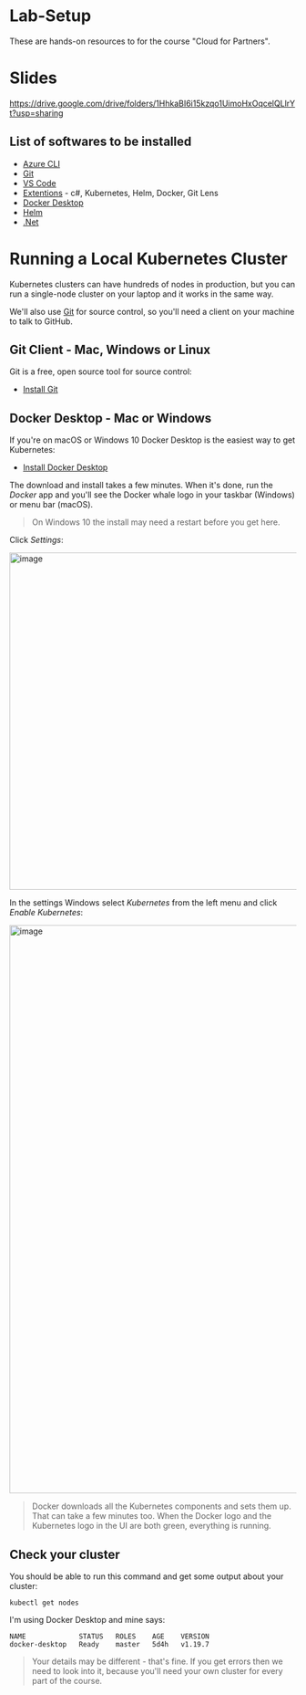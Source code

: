 # Lab-Setup

These are hands-on resources to for the course "Cloud for Partners".

# Slides

https://drive.google.com/drive/folders/1HhkaBI6i15kzqo1UimoHxOqcelQLlrYt?usp=sharing


## List of softwares to be installed
- [Azure CLI](https://learn.microsoft.com/en-us/cli/azure/install-azure-cli)
- [Git](https://git-scm.com/downloads)
- [VS Code](https://code.visualstudio.com/)
- [Extentions](https://code.visualstudio.com/docs/editor/extension-marketplace) - c#, Kubernetes, Helm, Docker, Git Lens
- [Docker Desktop](https://www.docker.com/products/docker-desktop)
- [Helm](https://helm.sh/docs/intro/install/) 
- [.Net](https://dotnet.microsoft.com/en-us/download)


# Running a Local Kubernetes Cluster

Kubernetes clusters can have hundreds of nodes in production, but you can run a single-node cluster on your laptop and it works in the same way.

We'll also use [Git](https://git-scm.com) for source control, so you'll need a client on your machine to talk to GitHub.

## Git Client - Mac, Windows or Linux

Git is a free, open source tool for source control:

- [Install Git](https://git-scm.com/downloads)


## Docker Desktop - Mac or Windows

If you're on macOS or Windows 10 Docker Desktop is the easiest way to get Kubernetes:

- [Install Docker Desktop](https://www.docker.com/products/docker-desktop)

The download and install takes a few minutes. When it's done, run the _Docker_ app and you'll see the Docker whale logo in your taskbar (Windows) or menu bar (macOS).

> On Windows 10 the install may need a restart before you get here.

Click _Settings_:

<img width="591" alt="image" src="https://user-images.githubusercontent.com/11691661/195954055-f1491bbf-e0da-4f0e-b9bf-261cf655ebf4.png">

In the settings Windows select _Kubernetes_ from the left menu and click _Enable Kubernetes_: 

<img width="996" alt="image" src="https://user-images.githubusercontent.com/11691661/195953987-0422c4bf-c057-4937-a516-5a92ebb5ff8e.png">

> Docker downloads all the Kubernetes components and sets them up. That can take a few minutes too. When the Docker logo and the Kubernetes logo in the UI are both green, everything is running.

## Check your cluster

You should be able to run this command and get some output about your cluster:

```
kubectl get nodes
```

I'm using Docker Desktop and mine says:

```
NAME             STATUS   ROLES    AGE    VERSION
docker-desktop   Ready    master   5d4h   v1.19.7
```

> Your details may be different - that's fine. If you get errors then we need to look into it, because you'll need your own cluster for every part of the course.


